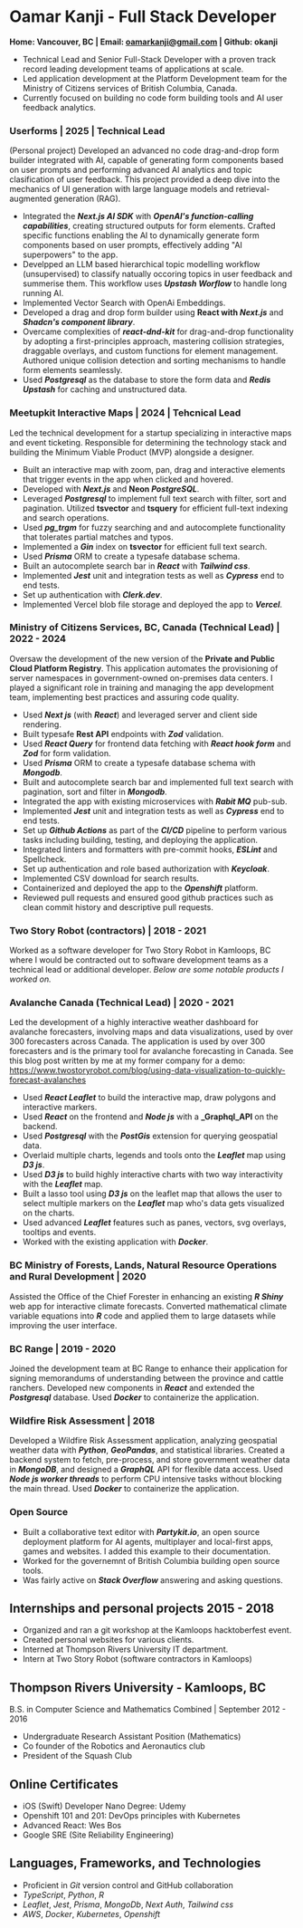 # Oamar Kanji - Full Stack Developer

**Home: Vancouver, BC | Email: oamarkanji@gmail.com | Github: okanji**

- Technical Lead and Senior Full-Stack Developer with a proven track record leading development teams of applications at scale.
- Led application development at the Platform Development team for the Ministry of Citizens services of British Columbia, Canada.
- Currently focused on building no code form building tools and AI user feedback analytics.

### Userforms | 2025 | Technical Lead

(Personal project) Developed an advanced no code drag-and-drop form builder integrated with AI, capable of generating form components based on user prompts and performing advanced AI analytics and topic clasification of user feedback. This project provided a deep dive into the mechanics of UI generation with large language models and retrieval-augmented generation (RAG).

- Integrated the **_Next.js AI SDK_** with **_OpenAI's function-calling capabilities_**, creating structured outputs for form elements. Crafted specific functions enabling the AI to dynamically generate form components based on user prompts, effectively adding "AI superpowers" to the app.
- Develpped an LLM based hierarchical topic modelling workflow (unsupervised) to classify natually occoring topics in user feedback and summerise them. This workflow uses **_Upstash Worflow_** to handle long running AI.
- Implemented Vector Search with OpenAi Embeddings.
- Developed a drag and drop form builder using **React with _Next.js_** and **_Shadcn's component library_**.
- Overcame complexities of **_react-dnd-kit_** for drag-and-drop functionality by adopting a first-principles approach, mastering collision strategies, draggable overlays, and custom functions for element management. Authored unique collision detection and sorting mechanisms to handle form elements seamlessly.
- Used **_Postgresql_** as the database to store the form data and **_Redis Upstash_** for caching and unstructured data.

### Meetupkit Interactive Maps | 2024 | Tehcnical Lead

Led the technical development for a startup specializing in interactive maps and event ticketing. Responsible for determining the technology stack and building the Minimum Viable Product (MVP) alongside a designer.

- Built an interactive map with zoom, pan, drag and interactive elements that trigger events in the app when clicked and hovered.
- Developed with **_Next.js_** and **Neon _PostgreSQL_**.
- Leveraged **_Postgresql_** to implement full text search with filter, sort and pagination. Utilized **tsvector** and **tsquery** for efficient full-text indexing and search operations.
- Used **_pg_trgm_** for fuzzy searching and and autocomplete functionality that tolerates partial matches and typos.
- Implemented a **_Gin_** index on **tsvector** for efficient full text search.
- Used **_Prisma_** ORM to create a typesafe database schema.
- Built an autocomplete search bar in **_React_** with **_Tailwind css_**.
- Implemented **_Jest_** unit and integration tests as well as **_Cypress_** end to end tests.
- Set up authentication with **_Clerk.dev_**.
- Implemented Vercel blob file storage and deployed the app to **_Vercel_**.

### Ministry of Citizens Services, BC, Canada (Technical Lead) | 2022 - 2024

Oversaw the development of the new version of the **Private and Public Cloud Platform Registry**. This application automates the provisioning of server namespaces in government-owned on-premises data centers. I played a significant role in training and managing the app development team, implementing best practices and assuring code quality.

- Used **_Next js_** (with **_React_**) and leveraged server and client side rendering.
- Built typesafe **Rest API** endpoints with **_Zod_** validation.
- Used **_React Query_** for frontend data fetching with **_React hook form_** and **_Zod_** for form validation.
- Used **_Prisma_** ORM to create a typesafe database schema with **_Mongodb_**.
- Built and autocomplete search bar and implemented full text search with pagination, sort and filter in **_Mongodb_**.
- Integrated the app with existing microservices with **_Rabit MQ_** pub-sub.
- Implemented **_Jest_** unit and integration tests as well as **_Cypress_** end to end tests.
- Set up **_Github Actions_** as part of the **_CI/CD_** pipeline to perform various tasks including building, testing, and deploying the application.
- Integrated linters and formatters with pre-commit hooks, **_ESLint_** and Spellcheck.
- Set up authentication and role based authorization with **_Keycloak_**.
- Implemented CSV download for search results.
- Containerized and deployed the app to the **_Openshift_** platform.
- Reviewed pull requests and ensured good github practices such as clean commit history and descriptive pull requests.

### Two Story Robot (contractors) | 2018 - 2021

Worked as a software developer for Two Story Robot in Kamloops, BC where I would be contracted out to software development teams as a technical lead or additional developer. _Below are some notable products I worked on._
  
### Avalanche Canada (Technical Lead) | 2020 - 2021

Led the development of a highly interactive weather dashboard for avalanche forecasters, involving maps and data visualizations, used by over 300 forecasters across Canada. The application is used by over 300 forecasters and is the primary tool for avalanche forecasting in Canada. See this blog post written by me at my former company for a demo: https://www.twostoryrobot.com/blog/using-data-visualization-to-quickly-forecast-avalanches

- Used **_React Leaflet_** to build the interactive map, draw polygons and interactive markers.
- Used **_React_** on the frontend and **_Node js_** with a **_Graphql_API**  on the backend.
- Used **_Postgresql_** with the **_PostGis_** extension for querying geospatial data.  
- Overlaid multiple charts, legends and tools onto the **_Leaflet_** map using **_D3 js_**.
- Used **_D3 js_** to build highly interactive charts with two way interactivity with the **_Leaflet_** map.
- Built a lasso tool using **_D3 js_** on the leaflet map that allows the user to select multiple markers on the **_Leaflet_** map who's data gets visualized on the charts.
- Used advanced **_Leaflet_** features such as panes, vectors, svg overlays, tooltips and events.
- Worked with the existing application with **_Docker_**.

### BC Ministry of Forests, Lands, Natural Resource Operations and Rural Development | 2020

Assisted the Office of the Chief Forester in enhancing an existing **_R Shiny_** web app for interactive climate forecasts. Converted mathematical climate variable equations into **_R_** code and applied them to large datasets while improving the user interface.

### BC Range | 2019 - 2020

Joined the development team at BC Range to enhance their application for signing memorandums of understanding between the province and cattle ranchers. Developed new components in **_React_** and extended the **_Postgresql_** database. Used **_Docker_** to containerize the application.

### Wildfire Risk Assessment | 2018

Developed a Wildfire Risk Assessment application, analyzing geospatial weather data with **_Python_**, **_GeoPandas_**, and statistical libraries. Created a backend system to fetch, pre-process, and store government weather data in **_MongoDB_**, and designed a **_GraphQL_** API for flexible data access. Used **_Node js worker threads_** to perform CPU intensive tasks without blocking the main thread. Used **_Docker_** to containerize the application.

### Open Source

- Built a collaborative text editor with **_Partykit.io_**, an open source deployment platform for AI agents, multiplayer and local-first apps, games and websites. I added this example to their documentation.
- Worked for the governemnt of British Columbia building open source tools.
- Was fairly active on **_Stack Overflow_** answering and asking questions.

## Internships and personal projects 2015 - 2018

- Organized and ran a git workshop at the Kamloops hacktoberfest event.
- Created personal websites for various clients.
- Interned at Thompson Rivers University IT department.
- Intern at Two Story Robot (software contractors in Kamloops)

## Thompson Rivers University - Kamloops, BC

B.S. in Computer Science and Mathematics Combined |
September 2012 - 2016

- Undergraduate Research Assistant Position (Mathematics)
- Co founder of the Robotics and Aeronautics club
- President of the Squash Club

## Online Certificates

- iOS (Swift) Developer Nano Degree: Udemy
- Openshift 101 and 201: DevOps principles with Kubernetes
- Advanced React: Wes Bos
- Google SRE (Site Reliability Engineering)

## Languages, Frameworks, and Technologies

- Proficient in _Git_ version control and GitHub collaboration
- _TypeScript_, _Python_, _R_
- _Leaflet_, _Jest_, _Prisma_, _MongoDb_, _Next Auth_, _Tailwind css_
- _AWS_, _Docker_, _Kubernetes_, _Openshift_
